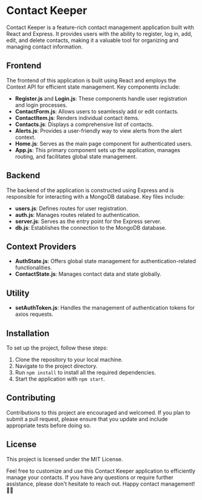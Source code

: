 # Contact Keeper
Contact Keeper is a feature-rich contact management application built with React and Express. It provides users with the ability to register, log in, add, edit, and delete contacts, making it a valuable tool for organizing and managing contact information.

## Frontend
The frontend of this application is built using React and employs the Context API for efficient state management. Key components include:

- **Register.js** and **Login.js**: These components handle user registration and login processes.
- **ContactForm.js**: Allows users to seamlessly add or edit contacts.
- **ContactItem.js**: Renders individual contact items.
- **Contacts.js**: Displays a comprehensive list of contacts.
- **Alerts.js**: Provides a user-friendly way to view alerts from the alert context.
- **Home.js**: Serves as the main page component for authenticated users.
- **App.js**: This primary component sets up the application, manages routing, and facilitates global state management.

## Backend
The backend of the application is constructed using Express and is responsible for interacting with a MongoDB database. Key files include:

- **users.js**: Defines routes for user registration.
- **auth.js**: Manages routes related to authentication.
- **server.js**: Serves as the entry point for the Express server.
- **db.js**: Establishes the connection to the MongoDB database.

## Context Providers
- **AuthState.js**: Offers global state management for authentication-related functionalities.
- **ContactState.js**: Manages contact data and state globally.

## Utility
- **setAuthToken.js**: Handles the management of authentication tokens for axios requests.

## Installation
To set up the project, follow these steps:

1. Clone the repository to your local machine.
2. Navigate to the project directory.
3. Run ```npm install``` to install all the required dependencies.
4. Start the application with ```npm start```.

## Contributing
Contributions to this project are encouraged and welcomed. If you plan to submit a pull request, please ensure that you update and include appropriate tests before doing so.

## License
This project is licensed under the MIT License.

Feel free to customize and use this Contact Keeper application to efficiently manage your contacts. If you have any questions or require further assistance, please don't hesitate to reach out. Happy contact management! 📇✨
